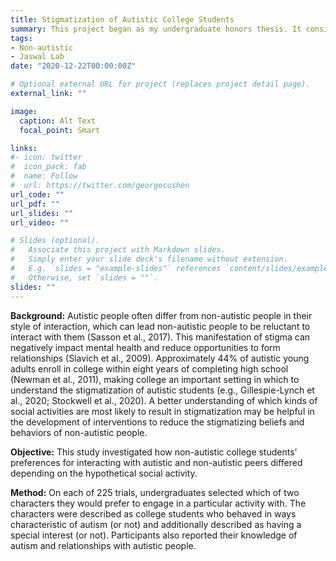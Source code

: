 ```yaml
---
title: Stigmatization of Autistic College Students
summary: This project began as my undergraduate honors thesis. It considers how non-autistic college students’ interest in interacting with peers is impacted by the peers’ social behavior and special interests. You can read the first paper from this study in my Publications section!
tags:
- Non-autistic
- Jaswal Lab
date: "2020-12-22T00:00:00Z"

# Optional external URL for project (replaces project detail page).
external_link: ""

image:
  caption: Alt Text
  focal_point: Smart

links:
#- icon: twitter
#  icon_pack: fab
#  name: Follow
#  url: https://twitter.com/georgecushen
url_code: ""
url_pdf: ""
url_slides: ""
url_video: ""

# Slides (optional).
#   Associate this project with Markdown slides.
#   Simply enter your slide deck's filename without extension.
#   E.g. `slides = "example-slides"` references `content/slides/example-slides.md`.
#   Otherwise, set `slides = ""`.
slides: ""
---
```

**Background:**
Autistic people often differ from non-autistic people in their style of interaction, which can lead non-autistic people to be reluctant to interact with them (Sasson et al., 2017). This manifestation of stigma can negatively impact mental health and reduce opportunities to form relationships (Slavich et al., 2009). Approximately 44% of autistic young adults enroll in college within eight years of completing high school (Newman et al., 2011), making college an important setting in which to understand the stigmatization of autistic students (e.g., Gillespie-Lynch et al., 2020; Stockwell et al., 2020). A better understanding of which kinds of social activities are most likely to result in stigmatization may be helpful in the development of interventions to reduce the stigmatizing beliefs and behaviors of non-autistic people.

**Objective:**
This study investigated how non-autistic college students’ preferences for interacting with autistic and non-autistic peers differed depending on the hypothetical social activity.

**Method:**
On each of 225 trials, undergraduates selected which of two characters they would prefer to engage in a particular activity with. The characters were described as college students who behaved in ways characteristic of autism (or not) and additionally described as having a special interest (or not). Participants also reported their knowledge of autism and relationships with autistic people. 